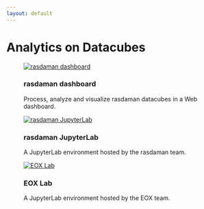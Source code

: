 ```yaml
---
layout: default
---
```


<h1 class="cards-page-title">Analytics on Datacubes</h1>

<div class="cards-paragraph">
    <div class="portfolio e-shop">
            <div class="row">
                <div class="col-xs-12 products-carousel">
                    <div class="gallery portfolio-grid portfolio-animation-std products-carousel-itself">
                        <div class="gallery-cell col-xs-12 col-sm-6 col-md-4 col-lg-4">
                            <figure class="gallery-item shop-item card-item">
                                <a href="https://fairicube.rasdaman.com/rasdaman-dashboard/" target="main-frame">
                                    <img src="{{ "images/rasdaman-dashboard.webp" | relative_url }}" alt="rasdaman dashboard">
                                </a>
                                <h3>rasdaman dashboard</h3>
                                <p>
                                    Process, analyze and visualize rasdaman datacubes in a Web dashboard.
                                </p>
                            </figure>
                        </div>
                        <div class="gallery-cell col-xs-12 col-sm-6 col-md-4 col-lg-4">
                            <figure class="gallery-item shop-item card-item">
                                <a href="https://fairicube.rasdaman.com/jhub/" target="_blank">
                                    <img src="{{ "images/rasdaman-jupyterlab.png" | relative_url }}" alt="rasdaman JupyterLab">
                                </a>
                                <h3>rasdaman JupyterLab</h3>
                                <p>
                                    A JupyterLab environment hosted by the rasdaman team.
                                </p>
                            </figure>
                        </div>
                        <div class="gallery-cell col-xs-12 col-sm-6 col-md-4 col-lg-4">
                            <figure class="gallery-item shop-item card-item">
                                <a href="https://eoxhub.fairicube.eu/" target="main-frame">
                                    <img src="{{ "images/eox-lab.webp" | relative_url }}" alt="EOX Lab">
                                </a>
                                <h3>EOX Lab</h3>
                                <p>
                                    A JupyterLab environment hosted by the EOX team.
                                </p>
                            </figure>
                        </div>
                    </div>
                </div>
            </div>
    </div>
</div>
